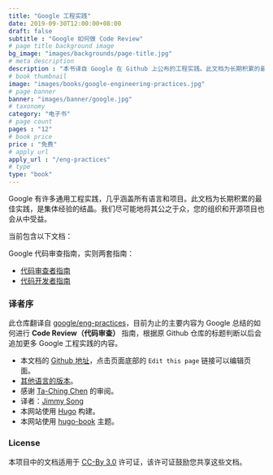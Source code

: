 ```yaml
---
title: "Google 工程实践"
date: 2019-09-30T12:00:00+08:00
draft: false
subtitle : "Google 如何做 Code Review"
# page title background image
bg_image: "images/backgrounds/page-title.jpg"
# meta description
description : "本书译自 Google 在 Github 上公布的工程实践。此文档为长期积累的最佳实践，是集体经验的结晶。"
# book thumbnail
image: "images/books/google-engineering-practices.jpg"
# page banner
banner: "images/banner/google.jpg"
# taxonomy
category: "电子书"
# page count
pages : "12"
# book price
price : "免费"
# apply url
apply_url : "/eng-practices"
# type
type: "book"
---
```


Google 有许多通用工程实践，几乎涵盖所有语言和项目。此文档为长期积累的最佳实践，是集体经验的结晶。我们尽可能地将其公之于众，您的组织和开源项目也会从中受益。

当前包含以下文档：

Google 代码审查指南，实则两套指南：

- [代码审查者指南](https://jimmysong.io/eng-practices/docs/review/reviewer)
- [代码开发者指南](https://jimmysong.io/eng-practices/docs/review/developer)

### 译者序

此仓库翻译自 [google/eng-practices](https://github.com/google/eng-practices)，目前为止的主要内容为 Google 总结的如何进行 **Code Review（代码审查）** 指南，根据原 Github 仓库的标题判断以后会追加更多 Google 工程实践的内容。

- 本文档的 [Github 地址](https://github.com/rootsongjc/eng-practices)，点击页面底部的 `Edit this page` 链接可以编辑页面。
- [其他语言的版本](https://github.com/eng-practices/eng-practices)。
- 感谢 [Ta-Ching Chen](https://github.com/life1347) 的审阅。
- 译者：[Jimmy Song](https://jimmysong.io/)
- 本网站使用 [Hugo](https://gohugo.io/) 构建。
- 本网站使用 [hugo-book](https://github.com/alex-shpak/hugo-book) 主题。

### License

本项目中的文档适用于 [CC-By 3.0](https://creativecommons.org/licenses/by/3.0/) 许可证，该许可证鼓励您共享这些文档。

